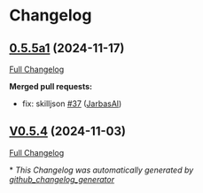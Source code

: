 # Changelog

## [0.5.5a1](https://github.com/OpenVoiceOS/ovos-skill-application-launcher/tree/0.5.5a1) (2024-11-17)

[Full Changelog](https://github.com/OpenVoiceOS/ovos-skill-application-launcher/compare/V0.5.4...0.5.5a1)

**Merged pull requests:**

- fix: skilljson [\#37](https://github.com/OpenVoiceOS/ovos-skill-application-launcher/pull/37) ([JarbasAl](https://github.com/JarbasAl))

## [V0.5.4](https://github.com/OpenVoiceOS/ovos-skill-application-launcher/tree/V0.5.4) (2024-11-03)

[Full Changelog](https://github.com/OpenVoiceOS/ovos-skill-application-launcher/compare/0.5.4...V0.5.4)



\* *This Changelog was automatically generated by [github_changelog_generator](https://github.com/github-changelog-generator/github-changelog-generator)*
